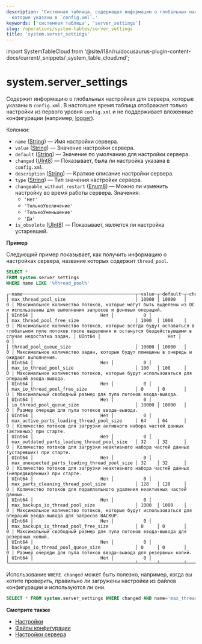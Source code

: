 ```yaml
---
description: 'Системная таблица, содержащая информацию о глобальных настройках для сервера,
  которые указаны в `config.xml`.'
keywords: ['системная таблица', 'server_settings']
slug: /operations/system-tables/server_settings
title: 'system.server_settings'
---
```


import SystemTableCloud from '@site/i18n/ru/docusaurus-plugin-content-docs/current/_snippets/_system_table_cloud.md';


# system.server_settings

<SystemTableCloud/>

Содержит информацию о глобальных настройках для сервера, которые указаны в `config.xml`. В настоящее время таблица отображает только настройки из первого уровня `config.xml` и не поддерживает вложенные конфигурации (например, [logger](../../operations/server-configuration-parameters/settings.md#logger)).

Колонки:

- `name` ([String](../../sql-reference/data-types/string.md)) — Имя настройки сервера.
- `value` ([String](../../sql-reference/data-types/string.md)) — Значение настройки сервера.
- `default` ([String](../../sql-reference/data-types/string.md)) — Значение по умолчанию для настройки сервера.
- `changed` ([UInt8](/sql-reference/data-types/int-uint#integer-ranges)) — Показывает, была ли настройка указана в `config.xml`.
- `description` ([String](../../sql-reference/data-types/string.md)) — Краткое описание настройки сервера.
- `type` ([String](../../sql-reference/data-types/string.md)) — Тип значения настройки сервера.
- `changeable_without_restart` ([Enum8](../../sql-reference/data-types/enum.md)) — Можно ли изменить настройку во время работы сервера. Значения:
    - `'Нет'`
    - `'ТолькоУвеличение'`
    - `'ТолькоУменьшение'`
    - `'Да'`
- `is_obsolete` ([UInt8](/sql-reference/data-types/int-uint#integer-ranges)) — Показывает, является ли настройка устаревшей.

**Пример**

Следующий пример показывает, как получить информацию о настройках сервера, название которых содержит `thread_pool`.

```sql
SELECT *
FROM system.server_settings
WHERE name LIKE '%thread_pool%'
```

```text
┌─name──────────────────────────────────────────┬─value─┬─default─┬─changed─┬─description─────────────────────────────────────────────────────────────────────────────────────────────────────────────────────────────────────────┬─type───┬─changeable_without_restart─┬─is_obsolete─┐
│ max_thread_pool_size                          │ 10000 │ 10000   │       0 │ Максимальное количество потоков, которые могут быть выделены из ОС и использованы для выполнения запросов и фоновых операций.                           │ UInt64 │                         Нет │           0 │
│ max_thread_pool_free_size                     │ 1000  │ 1000    │       0 │ Максимальное количество потоков, которые всегда будут оставаться в глобальном пуле потоков после выделения и останутся бездействующими в случае недостатка задач. │ UInt64 │                         Нет │           0 │
│ thread_pool_queue_size                        │ 10000 │ 10000   │       0 │ Максимальное количество задач, которые будут помещены в очередь и ожидают выполнения.                                                                  │ UInt64 │                         Нет │           0 │
│ max_io_thread_pool_size                       │ 100   │ 100     │       0 │ Максимальное количество потоков, которые будут использоваться для операций ввода-вывода.                                                                 │ UInt64 │                         Нет │           0 │
│ max_io_thread_pool_free_size                  │ 0     │ 0       │       0 │ Максимальный свободный размер для пула потоков ввода-вывода.                                                                                                                    │ UInt64 │                         Нет │           0 │
│ io_thread_pool_queue_size                     │ 10000 │ 10000   │       0 │ Размер очереди для пула потоков ввода-вывода.                                                                                                                      │ UInt64 │                         Нет │           0 │
│ max_active_parts_loading_thread_pool_size     │ 64    │ 64      │       0 │ Количество потоков для загрузки активного набора частей данных (активных) при старте.                                                                    │ UInt64 │                         Нет │           0 │
│ max_outdated_parts_loading_thread_pool_size   │ 32    │ 32      │       0 │ Количество потоков для загрузки неактивного набора частей данных (устаревших) при старте.                                                                │ UInt64 │                         Нет │           0 │
│ max_unexpected_parts_loading_thread_pool_size │ 32    │ 32      │       0 │ Количество потоков для загрузки неактивного набора частей данных (непредвиденных) при старте.                                                              │ UInt64 │                         Нет │           0 │
│ max_parts_cleaning_thread_pool_size           │ 128   │ 128     │       0 │ Количество потоков для параллельного удаления неактивных частей данных.                                                                                │ UInt64 │                         Нет │           0 │
│ max_backups_io_thread_pool_size               │ 1000  │ 1000    │       0 │ Максимальное количество потоков, которые будут использоваться для операций ввода-вывода для запросов BACKUP.                                                               │ UInt64 │                         Нет │           0 │
│ max_backups_io_thread_pool_free_size          │ 0     │ 0       │       0 │ Максимальный свободный размер для пула потоков ввода-вывода для резервных копий.                                                                                                           │ UInt64 │                         Нет │           0 │
│ backups_io_thread_pool_queue_size             │ 0     │ 0       │       0 │ Размер очереди для пула потоков ввода-вывода для резервных копий.                                                                                                              │ UInt64 │                         Нет │           0 │
└───────────────────────────────────────────────┴───────┴─────────┴─────────┴─────────────────────────────────────────────────────────────────────────────────────────────────────────────────────────────────────────────────────┴────────┴────────────────────────────┴─────────────┘

```

Использование `WHERE changed` может быть полезно, например, когда вы хотите проверить, правильно ли загружены настройки из файлов конфигурации и используются ли они.

<!-- -->

```sql
SELECT * FROM system.server_settings WHERE changed AND name='max_thread_pool_size'
```

**Смотрите также**

- [Настройки](../../operations/system-tables/settings.md)
- [Файлы конфигурации](../../operations/configuration-files.md)
- [Настройки сервера](../../operations/server-configuration-parameters/settings.md)
